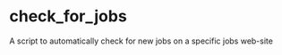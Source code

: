 check_for_jobs
==============

A script to automatically check for new jobs on a specific jobs web-site
